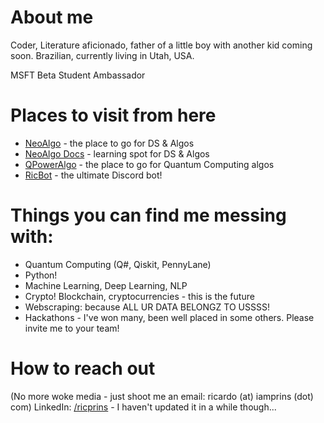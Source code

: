 # About me

Coder, Literature aficionado, father of a little boy with another kid coming soon. Brazilian, currently living in Utah, USA.

MSFT Beta Student Ambassador

# Places to visit from here

* [NeoAlgo](https://github.com/TesseractCoding/NeoAlgo) - the place to go for DS & Algos
* [NeoAlgo Docs](https://github.com/TesseractCoding/NeoAlgo-Docs) - learning spot for DS & Algos
* [QPowerAlgo](https://github.com/QPower-Research/QPowerAlgo) - the place to go for Quantum Computing algos
* [RicBot](https://github.com/TesseractCoding/Ric-Bot) - the ultimate Discord bot!

# Things you can find me messing with:
* Quantum Computing (Q#, Qiskit, PennyLane)
* Python!
* Machine Learning, Deep Learning, NLP
* Crypto! Blockchain, cryptocurrencies - this is the future
* Webscraping: because ALL UR DATA BELONGZ TO USSSS!
* Hackathons - I've won many, been well placed in some others. Please invite me to your team!


# How to reach out
(No more woke media - just shoot me an email: ricardo (at) iamprins (dot) com)
LinkedIn: [/ricprins](https://www.linkedin.com/in/thericardoprins) - I haven't updated it in a while though...
